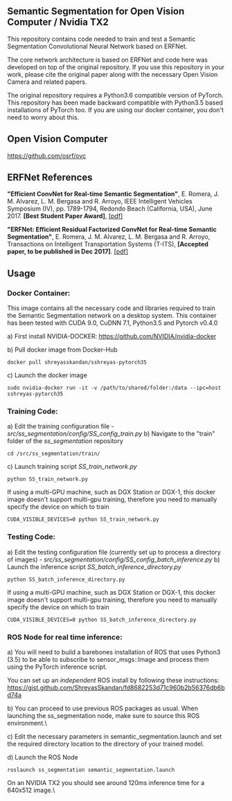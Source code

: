 ## Semantic Segmentation for Open Vision Computer / Nvidia TX2

This repository contains code needed to train and test a Semantic Segmentation Convolutional Neural Network based on ERFNet.

The core network architecture is based on ERFNet and code here was developed on top of the original repository. If you use this repository in your work, please cite the original paper along with the necessary Open Vision Camera and related papers.

The original repository requires a Python3.6 compatible version of PyTorch. This repository has been made backward compatible with Python3.5 based installations of PyTorch too. If you are using our docker container, you don't need to worry about this.

## Open Vision Computer
https://github.com/osrf/ovc

## ERFNet References
**"Efficient ConvNet for Real-time Semantic Segmentation"**, E. Romera, J. M. Alvarez, L. M. Bergasa and R. Arroyo, IEEE Intelligent Vehicles Symposium    (IV), pp. 1789-1794, Redondo Beach (California, USA), June 2017.
**[Best Student Paper Award]**, [[pdf]](http://www.robesafe.uah.es/personal/eduardo.romera/pdfs/Romera17iv.pdf)

**"ERFNet: Efficient Residual Factorized ConvNet for Real-time Semantic Segmentation"**, E. Romera, J. M. Alvarez, L. M. Bergasa and R. Arroyo,            Transactions on Intelligent Transportation Systems (T-ITS), **[Accepted paper, to be published in Dec 2017]**. [[pdf]](http://www.robesafe.uah.es/personal/eduardo.romera/pdfs/Romera17tits.pdf)

## Usage
### **Docker Container**:
This image contains all the necessary code and libraries required to train the Semantic Segmentation network on a desktop system. This container has been tested with CUDA 9.0, CuDNN 7.1, Python3.5 and Pytorch v0.4.0

a) First install NVIDIA-DOCKER: https://github.com/NVIDIA/nvidia-docker

b) Pull docker image from Docker-Hub
```
docker pull shreyasskandan/sshreyas-pytorch35
```

c) Launch the docker image
```
sudo nvidia-docker run -it -v /path/to/shared/folder:/data --ipc=host sshreyas-pytorch35
```

### **Training Code**:
a) Edit the training configuration file - *src/ss_segmentation/config/SS_config_train.py*
b) Navigate to the "train" folder of the *ss_segmentation* repository
```
cd /src/ss_segmentation/train/
```
c) Launch training script *SS_train_network.py*
```
python SS_train_network.py
```
If using a multi-GPU machine, such as DGX Station or DGX-1, this docker image doesn't support multi-gpu training, therefore you need to manually specify the device on which to train
```
CUDA_VISIBLE_DEVICES=0 python SS_train_network.py
```
### **Testing Code**:

a) Edit the testing configuration file (currently set up to process a directory of images) - *src/ss_segmentation/config/SS_config_batch_inference.py*
b) Launch the inference script *SS_batch_inference_directory.py*
```
python SS_batch_inference_directory.py
```
If using a multi-GPU machine, such as DGX Station or DGX-1, this docker image doesn't support multi-gpu training, therefore you need to manually specify the device on which to train
```
CUDA_VISIBLE_DEVICES=0 python SS_batch_inference_directory.py
```

### **ROS Node** for real time inference:

a) You will need to build a barebones installation of ROS that uses Python3 (3.5) to be able to subscribe to sensor_msgs::Image and process them using the PyTorch inference script.

You can set up an *independent* ROS install by following these instructions:\
https://gist.github.com/ShreyasSkandan/fd8682253d71c960b2b56376db6bd74a

b) You can proceed to use previous ROS packages as usual. When launching the
ss_segmentation node, make sure to source this ROS environment.\

c) Edit the necessary parameters in semantic_segmentation.launch and set the
required directory location to the directory of your trained model.

d) Launch the ROS Node
```
roslaunch ss_segmentation semantic_segmentation.launch
```

On an NVIDIA TX2 you should see around 120ms inference time for a 640x512
image.\


